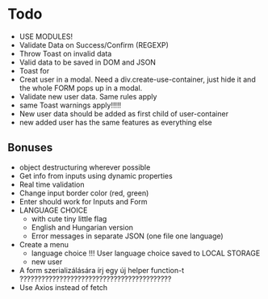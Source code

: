 # Todo

- USE MODULES!
- Validate Data on Success/Confirm (REGEXP)
- Throw Toast on invalid data
- Valid data to be saved in DOM and JSON
- Toast for
- Creat user in a modal. Need a div.create-use-container, just hide it and the whole FORM pops up in a modal.
- Validate new user data. Same rules apply
- same Toast warnings apply!!!!!
- New user data should be added as first child of user-container
- new added user has the same features as everything else

## Bonuses

- object destructuring wherever possible
- Get info from inputs using dynamic properties
- Real time validation
- Change input border color (red, green)
- Enter should work for Inputs and Form
- LANGUAGE CHOICE
  - with cute tiny little flag
  - English and Hungarian version
  - Error messages in separate JSON (one file one language)
- Create a menu
  - language choice !!! User language choice saved to LOCAL STORAGE
  - new user
- A form szerializálására írj egy új helper function-t ??????????????????????????????????????????
- Use Axios instead of fetch
